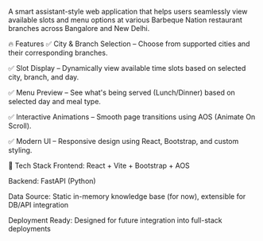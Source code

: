A smart assistant-style web application that helps users seamlessly view available slots and menu options at various Barbeque Nation restaurant branches across Bangalore and New Delhi.

🔥 Features
✅ City & Branch Selection – Choose from supported cities and their corresponding branches.

✅ Slot Display – Dynamically view available time slots based on selected city, branch, and day.

✅ Menu Preview – See what's being served (Lunch/Dinner) based on selected day and meal type.

✅ Interactive Animations – Smooth page transitions using AOS (Animate On Scroll).

✅ Modern UI – Responsive design using React, Bootstrap, and custom styling.

🧠 Tech Stack
Frontend: React + Vite + Bootstrap + AOS

Backend: FastAPI (Python)

Data Source: Static in-memory knowledge base (for now), extensible for DB/API integration

Deployment Ready: Designed for future integration into full-stack deployments

